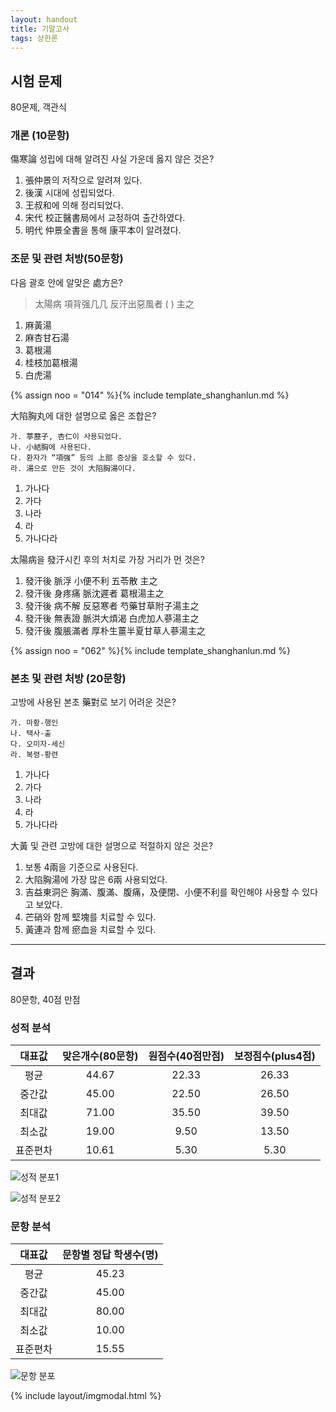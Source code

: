 ```yaml
---
layout: handout
title: 기말고사
tags: 상한론
---
```


## 시험 문제

80문제, 객관식

### 개론 (10문항)

傷寒論 성립에 대해 알려진 사실 가운데 옳지 않은 것은?
1. 張仲景의 저작으로 알려져 있다.
2. 後漢 시대에 성립되었다.
3. 王叔和에 의해 정리되었다.
4. 宋代 校正醫書局에서 교정하여 출간하였다.
5. 明代 仲景全書을 통해 康平本이 알려졌다.

### 조문 및 관련 처방(50문항)

다음 괄호 안에 알맞은 處方은?

> 太陽病 項背强几几 反汗出惡風者 (  ) 主之

1. 麻黃湯
2. 麻杏甘石湯
3. 葛根湯
4. 桂枝加葛根湯
5. 白虎湯

{% assign noo = "014" %}{% include template_shanghanlun.md %}

大陷胸丸에 대한 설명으로 옳은 조합은?

```
가. 葶藶子, 杏仁이 사용되었다.
나. 小結胸에 사용된다.
다. 환자가 “項强” 등의 上部 증상을 호소할 수 있다.
라. 湯으로 만든 것이 大陷胸湯이다.
```

1. 가나다
2. 가다
3. 나라
4. 라
5. 가나다라


太陽病을 發汗시킨 후의 처치로 가장 거리가 먼 것은?
1. 發汗後 脈浮 小便不利 五苓散 主之
2. 發汗後 身疼痛 脈沈遲者 葛根湯主之
3. 發汗後 病不解 反惡寒者 芍藥甘草附子湯主之
4. 發汗後 無表證 脈洪大煩渴 白虎加人蔘湯主之
5. 發汗後 腹脹滿者 厚朴生薑半夏甘草人蔘湯主之

{% assign noo = "062" %}{% include template_shanghanlun.md %}

### 본초 및 관련 처방 (20문항)

고방에 사용된 본초 藥對로 보기 어려운 것은?

```
가. 마황-행인
나. 택사-출
다. 오미자-세신
라. 복령-황련
```

1. 가나다
2. 가다
3. 나라
4. 라
5. 가나다라


大黃 및 관련 고방에 대한 설명으로 적절하지 않은 것은?
1. 보통 4兩을 기준으로 사용된다.
2. 大陷胸湯에 가장 많은 6兩 사용되었다.
3. 吉益東洞은 胸滿、腹滿、腹痛，及便閉、小便不利를 확인해야 사용할 수 있다고 보았다.
4. 芒硝와 함께 堅塊를 치료할 수 있다.
5. 黃連과 함께 瘀血을 치료할 수 있다.

***

## 결과

80문항, 40점 만점

### 성적 분석

| 대표값  | 맞은개수(80문항) | 원점수(40점만점) | 보정점수(plus4점) |
|:------:|:--------:|:---------:|:--------:|
| 평균   | 44.67  | 22.33   | 26.33  |
| 중간값  | 45.00  | 22.50   | 26.50  |
| 최대값  | 71.00  | 35.50   | 39.50  |
| 최소값  | 19.00  | 9.50    | 13.50  |
| 표준편차 | 10.61  | 5.30    | 5.30   |

![성적 분포1]({{site.baseurl}}/img/etc/examination/180620result1.png)

![성적 분포2]({{site.baseurl}}/img/etc/examination/180620result2.png)

### 문항 분석

| 대표값  | 문항별 정답 학생수(명) |
|:------:|:-----------:|
| 평균   | 45.23    |
| 중간값  | 45.00   |
| 최대값  | 80.00   |
| 최소값  | 10.00   |
| 표준편차 | 15.55 |

![문항 분포]({{site.baseurl}}/img/etc/examination/180620result3.png)



{% include layout/imgmodal.html %}
